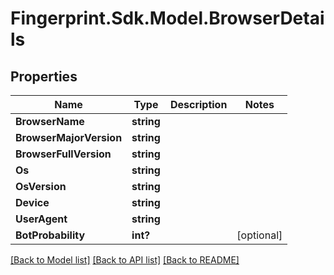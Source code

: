 # Fingerprint.Sdk.Model.BrowserDetails
## Properties

Name | Type | Description | Notes
------------ | ------------- | ------------- | -------------
**BrowserName** | **string** |  | 
**BrowserMajorVersion** | **string** |  | 
**BrowserFullVersion** | **string** |  | 
**Os** | **string** |  | 
**OsVersion** | **string** |  | 
**Device** | **string** |  | 
**UserAgent** | **string** |  | 
**BotProbability** | **int?** |  | [optional] 

[[Back to Model list]](../README.md#documentation-for-models) [[Back to API list]](../README.md#documentation-for-api-endpoints) [[Back to README]](../README.md)


